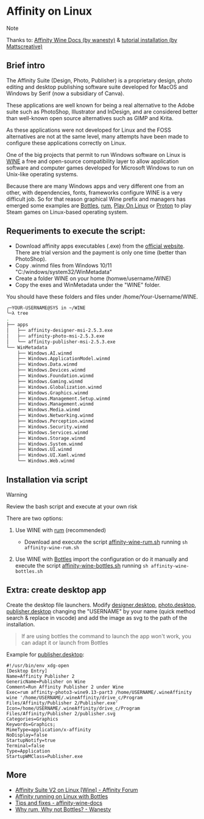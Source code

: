 # Affinity on Linux

> [!NOTE]  
> Thanks to: [Affinity Wine Docs (by wanesty)](https://affinity.liz.pet/) & [tutorial installation (by Mattscreative)](https://www.youtube.com/watch?v=0gB4TdIXCOo)


## Brief intro

The Affinity Suite (Design, Photo, Publisher) is a proprietary design, photo editing and desktop publishing software suite developed for MacOS and Windows by Serif (now a subsidiary of Canva).

These applications are well known for being a real alternative to the Adobe suite such as PhotoShop, Illustrator and InDesign, and are considered better than well-known open source alternatives such as GIMP and Krita.

As these applications were not developed for Linux and the FOSS alternatives are not at the same level, many attempts have been made to configure these applications correctly on Linux.

One of the big projects that permit to run Windows software on Linux is [WINE](https://en.wikipedia.org/wiki/Wine_(software)) a free and open-source compatibility layer to allow application software and computer games developed for Microsoft Windows to run on Unix-like operating systems.

Because there are many Windows apps and very different one from an other, with dependencies, fonts, frameworks configure WINE is a very difficult job. So for that reason graphical Wine prefix
and managers has emerged some examples are [Bottles](https://usebottles.com/), [rum](https://gitlab.com/xkero/rum), [Play On Linux](https://www.playonlinux.com/en/) or [Proton](https://github.com/ValveSoftware/Proton) to play Steam games on Linux-based operating system.


## Requeriments to execute the script:
- Download affinity apps executables (.exe) from the [official website](https://affinity.serif.com/en-us/). There are trial version and the payment is only one time (better than PhotoShop).
- Copy .winmd files from Windows 10/11 "C:/windows/system32/WinMetadata"
- Create a folder WINE on your home (homwe/username/WINE)
- Copy the exes and WinMetadata under the "WINE" folder.

You should have these folders and files under /home/Your-Username/WINE.

```sh
╭─YOUR-USERNAME@SYS in ~/WINE
╰─λ tree
.
├── apps
│   ├── affinity-designer-msi-2.5.3.exe
│   ├── affinity-photo-msi-2.5.3.exe
│   └── affinity-publisher-msi-2.5.3.exe
└── WinMetadata
    ├── Windows.AI.winmd
    ├── Windows.ApplicationModel.winmd
    ├── Windows.Data.winmd
    ├── Windows.Devices.winmd
    ├── Windows.Foundation.winmd
    ├── Windows.Gaming.winmd
    ├── Windows.Globalization.winmd
    ├── Windows.Graphics.winmd
    ├── Windows.Management.Setup.winmd
    ├── Windows.Management.winmd
    ├── Windows.Media.winmd
    ├── Windows.Networking.winmd
    ├── Windows.Perception.winmd
    ├── Windows.Security.winmd
    ├── Windows.Services.winmd
    ├── Windows.Storage.winmd
    ├── Windows.System.winmd
    ├── Windows.UI.winmd
    ├── Windows.UI.Xaml.winmd
    └── Windows.Web.winmd
```


## Installation via script

> [!WARNING]
> Review the bash script and execute at your own risk

There are two options:

1. Use WINE with [rum](https://gitlab.com/xkero/rum) (recommended)
    - Download and execute the script [affinity-wine-rum.sh](affinity-wine-rum.sh) running `sh affinity-wine-rum.sh`

2. Use WINE with [Bottles](https://usebottles.com/) import the configuration or do it manually and execute the script [affinity-wine-bottles.sh](affinity-wine-bottles.sh) running `sh affinity-wine-bottles.sh`

## Extra: create desktop app
Create the desktop file launchers. Modify [designer.desktop](designer.desktop), [photo.desktop](photo.desktop), [publisher.desktop](publisher.desktop) changing the "USERNAME" by your name (quick method search & replace in vscode) and add the image as svg to the path of the installation.

> If are using bottles the command to launch the app won't work, you can adapt it or launch from Bottles

Example for [publisher.desktop](publisher.desktop):
```
#!/usr/bin/env xdg-open
[Desktop Entry]
Name=Affinity Publisher 2
GenericName=Publisher on Wine
Comment=Run Affinity Publisher 2 under Wine
Exec=rum affinity-photo3-wine9.13-part3 /home/USERNAME/.wineAffinity wine '/home/USERNAME/.wineAffinity/drive_c/Program Files/Affinity/Publisher 2/Publisher.exe'
Icon=/home/USERNAME/.wineAffinity/drive_c/Program Files/Affinity/Publisher 2/publisher.svg
Categories=Graphics
Keywords=Graphics;
MimeType=application/x-affinity
NoDisplay=false
StartupNotify=true
Terminal=false
Type=Application
StartupWMClass=Publisher.exe
```


## More
- [ Affinity Suite V2 on Linux [Wine] - Affinity Forum](https://forum.affinity.serif.com/index.php?/topic/182758-affinity-suite-v2-on-linux-wine/page/25/)
- [Affinity running on Linux with Bottles](https://forum.affinity.serif.com/index.php?/topic/166159-affinity-photo-running-on-linux-with-bottles/page/8/)
- [Tips and fixes - affinity-wine-docs](https://codeberg.org/wanesty/affinity-wine-docs/src/branch/guide-wine9.13-part3/Tips-n-Fixes.md)
- [Why rum, Why not Bottles? - Wanesty](https://codeberg.org/wanesty/affinity-wine-docs/src/branch/guide-wine9.13-part3/QnA.md)